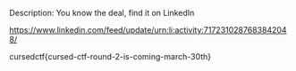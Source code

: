Description:
You know the deal, find it on LinkedIn


https://www.linkedin.com/feed/update/urn:li:activity:7172310287683842048/


cursedctf{cursed-ctf-round-2-is-coming-march-30th}

